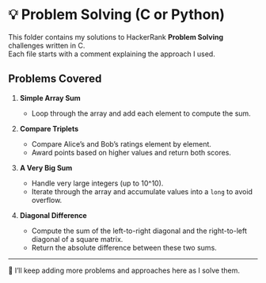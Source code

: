 # 💡 Problem Solving (C or Python)  

This folder contains my solutions to HackerRank **Problem Solving** challenges written in C.  
Each file starts with a comment explaining the approach I used.  

## Problems Covered  

1. **Simple Array Sum**  
   - Loop through the array and add each element to compute the sum.  

2. **Compare Triplets**  
   - Compare Alice’s and Bob’s ratings element by element.  
   - Award points based on higher values and return both scores.  

3. **A Very Big Sum**  
   - Handle very large integers (up to 10^10).  
   - Iterate through the array and accumulate values into a `long` to avoid overflow.  

4. **Diagonal Difference**  
   - Compute the sum of the left-to-right diagonal and the right-to-left diagonal of a square matrix.  
   - Return the absolute difference between these two sums.  

---
🔄 I’ll keep adding more problems and approaches here as I solve them.
